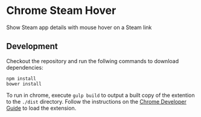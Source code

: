 # Chrome Steam Hover
Show Steam app details with mouse hover on a Steam link

## Development
Checkout the repository and run the follwing commands to download dependencies:
```
npm install
bower install
```

To run in chrome, execute ```gulp build``` to output a built copy of the extention to the ```./dist``` directory.  Follow the instructions on the [Chrome Developer Guide](https://developer.chrome.com/extensions/getstarted#unpacked) to load the extension.
